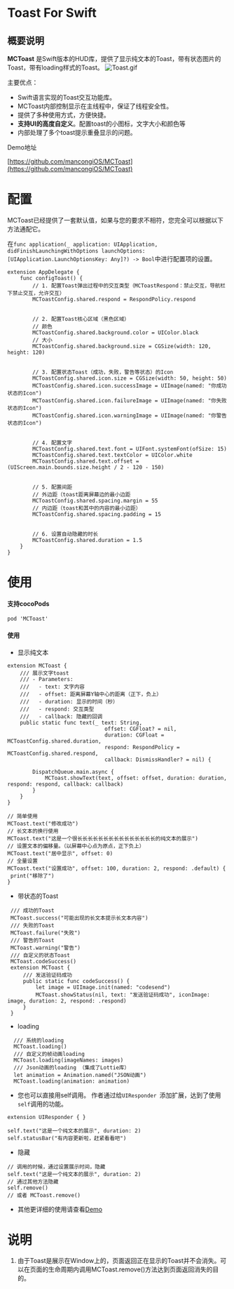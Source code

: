 
# Toast For Swift


## 概要说明

**MCToast** 是Swift版本的HUD库，提供了显示纯文本的Toast，带有状态图片的Toast，带有loading样式的Toast。
![Toast.gif](https://upload-images.jianshu.io/upload_images/3424061-20f13f467069cc45.gif?imageMogr2/auto-orient/strip)


主要优点：

* Swift语言实现的Toast交互功能库。
* MCToast内部控制显示在主线程中，保证了线程安全性。
* 提供了多种使用方式，方便快捷。
* **支持UI的高度自定义**。配置toast的小图标，文字大小和颜色等
* 内部处理了多个toast提示重叠显示的问题。



Demo地址

[https://github.com/mancongiOS/MCToast](https://github.com/mancongiOS/MCToast)
 


# 配置
MCToast已经提供了一套默认值，如果与您的要求不相符，您完全可以根据以下方法通配它。
  
在`func application(_ application: UIApplication, didFinishLaunchingWithOptions launchOptions: [UIApplication.LaunchOptionsKey: Any]?) -> Bool`中进行配置项的设置。

```
extension AppDelegate {
    func configToast() {
        // 1. 配置Toast弹出过程中的交互类型（MCToastRespond：禁止交互，导航栏下禁止交互，允许交互）
        MCToastConfig.shared.respond = RespondPolicy.respond
        
  
        // 2. 配置Toast核心区域（黑色区域）
        // 颜色
        MCToastConfig.shared.background.color = UIColor.black
        // 大小
        MCToastConfig.shared.background.size = CGSize(width: 120, height: 120)
        
        
        // 3. 配置状态Toast（成功，失败，警告等状态）的Icon
        MCToastConfig.shared.icon.size = CGSize(width: 50, height: 50)
        MCToastConfig.shared.icon.successImage = UIImage(named: "你成功状态的Icon")
        MCToastConfig.shared.icon.failureImage = UIImage(named: "你失败状态的Icon")
        MCToastConfig.shared.icon.warningImage = UIImage(named: "你警告状态的Icon")

        
        // 4. 配置文字
        MCToastConfig.shared.text.font = UIFont.systemFont(ofSize: 15)
        MCToastConfig.shared.text.textColor = UIColor.white
        MCToastConfig.shared.text.offset = (UIScreen.main.bounds.size.height / 2 - 120 - 150)
        
        
        // 5. 配置间距
        // 外边距（toast距离屏幕边的最小边距
        MCToastConfig.shared.spacing.margin = 55
        // 内边距（toast和其中的内容的最小边距）
        MCToastConfig.shared.spacing.padding = 15
        
        
        // 6. 设置自动隐藏的时长
        MCToastConfig.shared.duration = 1.5
    }
}
```


# 使用
#### 支持cocoPods

  ```
  pod 'MCToast'
  ```


#### 使用

* 显示纯文本

```
extension MCToast {
    /// 展示文字toast
    /// - Parameters:
    ///   - text: 文字内容
    ///   - offset: 距离屏幕Y轴中心的距离（正下，负上）
    ///   - duration: 显示的时间（秒）
    ///   - respond: 交互类型
    ///   - callback: 隐藏的回调
    public static func text(_ text: String,
                               offset: CGFloat? = nil,
                               duration: CGFloat = MCToastConfig.shared.duration,
                               respond: RespondPolicy = MCToastConfig.shared.respond,
                               callback: DismissHandler? = nil) {
        
        DispatchQueue.main.async {
            MCToast.showText(text, offset: offset, duration: duration, respond: respond, callback: callback)
        }
    }
}
```

  ```
// 简单使用
MCToast.text("修改成功")
 // 长文本的换行使用
MCToast.text("这是一个很长长长长长长长长长长长长长长长的纯文本的展示")
// 设置文本的偏移量。（以屏幕中心点为原点，正下负上）
MCToast.text("居中显示", offset: 0)
// 全量设置
MCToast.text("设置成功", offset: 100, duration: 2, respond: .default) {
   print("移除了")
}
```

* 带状态的Toast

 ```
  /// 成功的Toast
  MCToast.success("可能出现的长文本提示长文本内容")
  /// 失败的Toast
  MCToast.failure("失败")
  /// 警告的Toast
  MCToast.warning("警告")
  /// 自定义的状态Toast
  MCToast.codeSuccess()
  extension MCToast {
      /// 发送验证码成功
      public static func codeSuccess() {
          let image = UIImage.init(named: "codesend")
          MCToast.showStatus(nil, text: "发送验证码成功", iconImage: image, duration: 2, respond: .respond)
      }
  }
```

* loading
```
  /// 系统的loading
  MCToast.loading()
  /// 自定义的帧动画loading
  MCToast.loading(imageNames: images)
  /// Json动画的loading （集成了Lottie库）
  let animation = Animation.named("JSON动画")
  MCToast.loading(animation: animation) 
  ```


* 您也可以直接用self调用。
作者通过给`UIResponder `添加扩展，达到了使用`self`调用的功能。
```
extension UIResponder { }
```
```
self.text("这是一个纯文本的展示", duration: 2)
self.statusBar("有内容更新啦，赶紧看看吧")
```

* 隐藏
```
// 调用的时候，通过设置展示时间，隐藏
self.text("这是一个纯文本的展示", duration: 2)
// 通过其他方法隐藏
self.remove() 
// 或者 MCToast.remove()
```


* 其他更详细的使用请查看[Demo](https://github.com/mancongiOS/MCToast)






# 说明
1. 由于Toast是展示在Window上的，页面返回正在显示的Toast并不会消失。可以在页面的生命周期内调用MCToast.remove()方法达到页面返回消失的目的。

